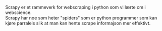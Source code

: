Scrapy er et rammeverk for webscraping i python som vi lærte om i webscience.  
Scrapy har noe som heter "spiders" som er python programmer som kan kjøre parralels slik at man kan hente scrape informajson mer effektivt.
